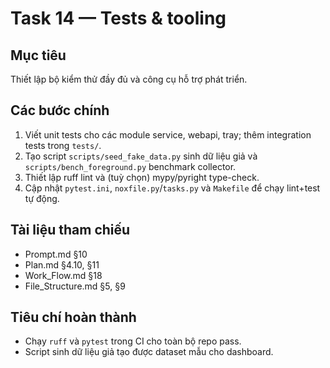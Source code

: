 # Task 14 — Tests & tooling

## Mục tiêu
Thiết lập bộ kiểm thử đầy đủ và công cụ hỗ trợ phát triển.

## Các bước chính
1. Viết unit tests cho các module service, webapi, tray; thêm integration tests trong `tests/`.
2. Tạo script `scripts/seed_fake_data.py` sinh dữ liệu giả và `scripts/bench_foreground.py` benchmark collector.
3. Thiết lập ruff lint và (tuỳ chọn) mypy/pyright type-check.
4. Cập nhật `pytest.ini`, `noxfile.py`/`tasks.py` và `Makefile` để chạy lint+test tự động.

## Tài liệu tham chiếu
- Prompt.md §10
- Plan.md §4.10, §11
- Work_Flow.md §18
- File_Structure.md §5, §9

## Tiêu chí hoàn thành
- Chạy `ruff` và `pytest` trong CI cho toàn bộ repo pass.
- Script sinh dữ liệu giả tạo được dataset mẫu cho dashboard.
